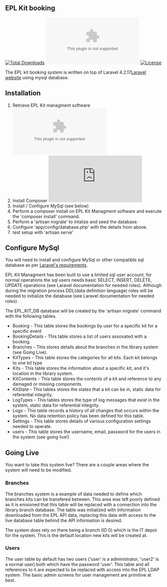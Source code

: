 ## EPL Kit booking

[![Total Downloads](https://poser.pugx.org/laravel/framework/downloads.svg)](https://packagist.org/packages/laravel/framework)
[![Latest Stable Version](https://github.com/macewanCMPT395/irww/archive/master.zip)](https://github.com/macewanCMPT395/irww/archive/master.zip)
[![License](http://opensource.org/licenses/MIT)](http://opensource.org/licenses/MIT)

The EPL kit booking system is written on top of Laravel 4.2.17[Laravel website](http://laravel.com/docs) using mysql database.

## Installation
1. Retrieve EPL Kit managment software [![Latest Stable Version](https://github.com/macewanCMPT395/irww/archive/master.zip)](https://github.com/macewanCMPT395/irww/archive/master.zip)
2. Install Composer [![Latest Stable Version](https://getcomposer.org/doc/00-intro.md)](https://getcomposer.org/doc/00-intro.md)
3. Install / Configure MySql (see below)
4. Perform a composer install on EPL Kit Managment software and execute the 'composer install' command.
5. Perform a 'artisan migrate' to intalize and seed the database.
6. Configure 'app/config/database.php' with the details from above.
7. test setup with 'artisan serve'

## Configure MySql
You will need to install and configure MySql or other compatible sql database as per [Laravel's requirements](http://laravel-recipes.com/recipes/58/setting-up-the-mysql-database-driver).

EPL Kit Managment has been built to use a limited sql user account, for normal operations the sql users needs basic SELECT, INSERT, DELETE, UPDATE operations (see Laravel documentation for needed roles). Although during the migration process DDL(data definition language) roles will be needed to initialize the database (see Laravel documentation for needed roles).

The EPL_KIT_DB database will be created by the 'artisan migrate' command with the following tables.
- Booking - This table stores the bookings by user for a specific kit for a specific event
- BookingDetails - This table stores a list of users assosated with a booking.
- Branches - This stores details about the branches in the library system (see Going Live).
- KitTypes - This table stores the categories for all kits. Each kit belongs to one kit type
- Kits - This table stores the information about a specific kit, and it's location in the library system.
- KitContents - This table stores the contents of a kit and reference to any damaged or missing components.
- KitState - This tables stores the states that a kit can be in, static data for referential integrity.
- LogTypes - This tables stores the type of log messages that exist in the system, static data for referential integrity.
- Logs - This table records a history of all changes that occurs within the system.  No data retention policy has been defined for this table.
- Settings - This table stores details of various configuration settings needed to operate.
- users - This table stores the username, email, password for the users in the system (see going live!)

## Going Live

You want to take this system live? There are a couple areas where the system will need to be modified.
### Branches
The branches system is a example of data needed to define which branches kits can be transfered between. This area was left poorly defined as it is enisioned that this table will be replaced with a connection into the library branch database. The table was initialized with information downloaded from the EPL API data, replacing this data with access to the live database table behind the API information is desired.

The system does rely on there being a branch (ID 0) which is the IT depot for the system. This is the default location new kits will be created at.

### Users
The user table by default has two users ('user' is a administrator, 'user2' is a normal user) both which have the password 'user'. This table and all references to it are expected to be replaced with access into the EPL LDAP system. The basic admin screens for user management are primitive at best. 
